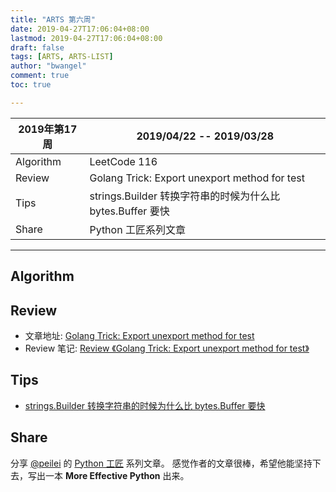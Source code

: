 ```yaml
---
title: "ARTS 第六周"
date: 2019-04-27T17:06:04+08:00
lastmod: 2019-04-27T17:06:04+08:00
draft: false
tags: [ARTS, ARTS-LIST]
author: "bwangel"
comment: true
toc: true

---
```


2019年第17周|2019/04/22 -- 2019/03/28
---|---
Algorithm|LeetCode 116
Review|Golang Trick: Export unexport method for test
Tips|strings.Builder 转换字符串的时候为什么比 bytes.Buffer 要快
Share|Python 工匠系列文章

<!--more-->

---

## Algorithm

## Review

+ 文章地址: [Golang Trick: Export unexport method for test](https://medium.com/@robiplus/golang-trick-export-for-test-aa16cbd7b8cd)
+ Review 笔记: [Review 《Golang Trick: Export unexport method for test》](/2019/04/27/golang-trick-export-for-test/)

## Tips

+ [strings.Builder 转换字符串的时候为什么比 bytes.Buffer 要快](/2019/04/28/byte-vs-builder/)

## Share

分享 [@peilei](https://github.com/piglei) 的 [Python 工匠](https://design-patterns.readthedocs.io/zh_CN/latest/index.html#) 系列文章。
感觉作者的文章很棒，希望他能坚持下去，写出一本 __More Effective Python__ 出来。
